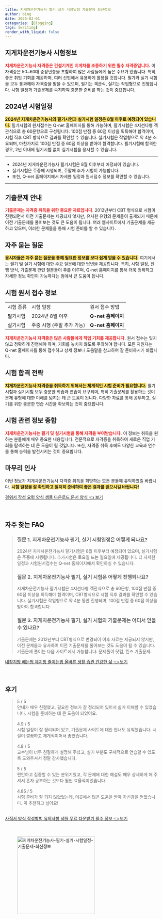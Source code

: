 ```yaml
---
title: 지게차운전기능사 필기 실기 시험일정 기출문제 최신정보
author: bing
date: 2025-02-01
categories: [Blogging]
tags: [writing]
render_with_liquid: false
---
```



<h2 id='지게차운전기능사_시험정보'>지게차운전기능사 시험정보</h2>

<p><b><span style="color: #ee2323;">지게차운전기능사 자격증은 건설기계인 지게차를 조종하기 위한 필수 자격증입니다.</span></b> 이 자격증은 50~60대 중장년층을 포함하여 많은 사람들에게 높은 수요가 있습니다. 특히, 좋은 취업 기회를 제공하며, 여러 산업에서 유용하게 활용될 것입니다. 필기와 실기 시험을 모두 통과해야 자격증을 받을 수 있으며, 필기는 객관식, 실기는 작업형으로 진행됩니다. 시험 일정과 기출문제를 숙지하여 충분한 준비를 하는 것이 중요합니다.</p>

<h2 id='2024년_시험일정'>2024년 시험일정</h2>

<p><b><span style="background-color: #ffe066;">2024년 지게차운전기능사의 필기시험과 실기시험 일정은 8월 이후로 예정되어 있습니다.</span></b> 필기시험의 원서접수는 Q-net 홈페이지를 통해 가능하며, 필기시험은 4지선다형 객관식으로 총 60문항으로 구성됩니다. 100점 만점 중 60점 이상을 획득해야 합격이며, 시험 직후 CBT 방식으로 결과를 확인할 수 있습니다. 실기시험은 작업형으로 약 4분 소요되며, 마찬가지로 100점 만점 중 60점 이상을 받아야 합격합니다. 필기시험에 합격한 경우, 2년 이내에 필기시험 없이 실기시험을 응시할 수 있습니다.</p>

<hr />

<ul>
    <li>2024년 지게차운전기능사 필기시험은 8월 이후부터 예정되어 있습니다.</li>
    <li>실기시험은 주중에 시행되며, 주말에 추가 시험이 가능합니다.</li>
    <li>또한, Q-net 홈페이지에서 자세한 일정과 원서접수 정보를 확인할 수 있습니다.</li>
</ul>

<hr />

<h2 id='기출문제_안내'>기출문제 안내</h2>

<p><b><span style="color: #ee2323;">기출문제는 자격증 취득을 위한 중요한 자료입니다.</span></b> 2012년부터 CBT 형식으로 시험이 진행되면서 이전 기출문제는 제공되지 않지만, 유사한 유형의 문제들이 출제되기 때문에 이전 기출문제를 풀어보는 것도 큰 도움이 됩니다. 여러 웹사이트에서 기출문제를 제공하고 있으며, 이러한 문제들을 통해 시험 준비를 할 수 있습니다.</p>

<h2 id='자주_묻는_질문'>자주 묻는 질문</h2>

<p><b><span style="background-color: #ffe066;">응시자들은 자주 묻는 질문을 통해 필요한 정보를 보다 쉽게 얻을 수 있습니다.</span></b> 여기에서는 필기 및 실기 시험에 대한 주요 질문에 대한 답변을 제공합니다. 특히, 시험 일정, 진행 방식, 기출문제 관련 질문들이 주를 이루며, Q-net 홈페이지를 통해 더욱 정확하고 자세한 정보 확인이 가능하다는 점에서 큰 도움이 됩니다.</p>

<h2 id='시험_원서_접수_정보'>시험 원서 접수 정보</h2>

<table>
    <tr>
        <td>시험 종류</td>
        <td>시험 일정</td>
        <td>원서 접수 방법</td>
    </tr>
    <tr>
        <td>필기시험</td>
        <td>2024년 8월 이후</td>
        <td><b>Q-net 홈페이지</b></td>
    </tr>
    <tr>
        <td>실기시험</td>
        <td>주중 시행 (주말 추가 가능)</td>
        <td><b>Q-net 홈페이지</b></td>
    </tr>
</table>

<p><b><span style="color: #ee2323;">지게차운전기능사 자격증은 많은 사람들에게 직업 기회를 제공합니다.</span></b> 원서 접수는 잊지 않고 정확하게 진행해야 하며, 기회를 놓치지 않도록 주의해야 합니다. 모든 지원자는 Q-net 홈페이지를 통해 접수하고 상세 정보나 도움말을 참고하여 잘 준비하시기 바랍니다.</p>

<h2 id='시험_합격_전략'>시험 합격 전략</h2>

<p><b><span style="background-color: #ffe066;">지게차운전기능사 자격증을 취득하기 위해서는 체계적인 시험 준비가 필요합니다.</span></b> 필기시험과 실기시험 모두 충분한 학습과 연습이 요구되며, 특히 기출문제를 활용하는 것이 문제 유형에 대한 이해를 넓히는 데 큰 도움이 됩니다. 다양한 자료를 통해 공부하고, 실기를 위한 충분한 연습 시간을 확보하는 것이 중요합니다.</p>

<h2 id='시험_관련_정보_종합'>시험 관련 정보 종합</h2>

<p><b><span style="color: #ee2323;">지게차운전기능사는 필기 및 실기시험을 통해 자격을 부여받습니다.</span></b> 이 정보는 취득을 원하는 분들에게 매우 중요한 내용입니다. 전문적으로 자격증을 취득하여 새로운 직업 기회를 탐색하는 데 큰 도움이 될 것입니다. 또한, 자격증 취득 후에도 다양한 교육과 연수를 통해 능력을 발전시키는 것이 중요합니다.</p>

<h2 id='마무리_인사'>마무리 인사</h2>

<p>이번 정보가 지게차운전기능사 자격증 취득을 희망하는 모든 분들께 유익하였길 바랍니다. <b><span style="background-color: #ffe066;">시험 일정을 잘 확인하고 철저히 준비하여 좋은 결과를 얻으시길 바랍니다!</span></b></p>


<p><a class="click-button" title="경위서 작성 요령 양식 샘플 다운로드 문서 양식" href="https://blackassets.github.io/posts/%EA%B2%BD%EC%9C%84%EC%84%9C-%EC%9E%91%EC%84%B1-%EC%9A%94%EB%A0%B9-%EC%96%91%EC%8B%9D-%EC%83%98%ED%94%8C-%EB%8B%A4%EC%9A%B4%EB%A1%9C%EB%93%9C-%EB%AC%B8%EC%84%9C-%EC%96%91%EC%8B%9D/" rel="dofollow">경위서 작성 요령 양식 샘플 다운로드 문서 양식 👈 보기</a></p><br>
<h2 id='자주_찾는_FAQ'>자주 찾는 FAQ</h2>
<div itemscope="" itemtype="https://schema.org/FAQPage">
<blockquote>
<div itemscope="" itemprop="mainEntity" itemtype="https://schema.org/Question">
<h3 itemprop="name">질문 1. 지게차운전기능사 필기, 실기 시험일정은 어떻게 되나요?</h3>
<div itemscope="" itemprop="acceptedAnswer" itemtype="https://schema.org/Answer">
<span itemprop="text">
<p>2024년 지게차운전기능사 필기시험은 8월 이후부터 예정되어 있으며, 실기시험은 주중에 시행됩니다. 추가시험은 토요일 또는 일요일에 제공됩니다. 더 자세한 일정과 시험원서접수는 Q-net 홈페이지에서 확인하실 수 있습니다.</p>
</span>
</div>
</div>
<div itemscope="" itemprop="mainEntity" itemtype="https://schema.org/Question">
<h3 itemprop="name">질문 2. 지게차운전기능사 필기, 실기 시험은 어떻게 진행되나요?</h3>
<div itemscope="" itemprop="acceptedAnswer" itemtype="https://schema.org/Answer">
<span itemprop="text">
<p>지게차운전기능사 필기시험은 4지선다형 객관식으로 총 60문항, 100점 만점 중 60점 이상을 획득해야 합격이며, CBT방식으로 시험 직후 결과를 확인할 수 있습니다. 실기시험은 작업형으로 약 4분 동안 진행되며, 100점 만점 중 60점 이상을 받아야 합격합니다.</p>
</span>
</div>
</div>
<div itemscope="" itemprop="mainEntity" itemtype="https://schema.org/Question">
<h3 itemprop="name">질문 3. 지게차운전기능사 필기, 실기 시험의 기출문제는 어디서 얻을 수 있나요?</h3>
<div itemscope="" itemprop="acceptedAnswer" itemtype="https://schema.org/Answer">
<span itemprop="text">
<p>기출문제는 2012년부터 CBT형식으로 변경되어 이후 자료는 제공되지 않지만, 이전 문제들과 유사하여 이전 기출문제를 풀어보는 것도 도움이 될 수 있습니다. 기출문제 풀이는 다음 사이트에서 가능합니다: 문제풀이 닷컴, 킨즈 기출문제.</p>
</span>
</div>
</div>
</blockquote>
</div>
<p><a class="click-button" title="내장지방 빼는법 체지방 줄이는법 올바른 생활 습관 건강한 삶" href="https://blackassets.github.io/posts/%EB%82%B4%EC%9E%A5%EC%A7%80%EB%B0%A9-%EB%B9%BC%EB%8A%94%EB%B2%95-%EC%B2%B4%EC%A7%80%EB%B0%A9-%EC%A4%84%EC%9D%B4%EB%8A%94%EB%B2%95-%EC%98%AC%EB%B0%94%EB%A5%B8-%EC%83%9D%ED%99%9C-%EC%8A%B5%EA%B4%80-%EA%B1%B4%EA%B0%95%ED%95%9C-%EC%82%B6/" rel="dofollow">내장지방 빼는법 체지방 줄이는법 올바른 생활 습관 건강한 삶 👈 보기</a></p><br>
<h2 id='후기'>후기</h2>
<div itemscope itemtype="https://schema.org/Product">
  <blockquote>
  <div itemprop="review" itemscope itemtype="https://schema.org/Review">
      <div itemprop="reviewRating" itemscope itemtype="https://schema.org/Rating"> <span itemprop="ratingValue">5</span> / <span itemprop="bestRating">5</span> </div>
      <span itemprop="reviewBody">안내가 매우 친절했고, 필요한 정보가 잘 정리되어 있어서 쉽게 이해할 수 있었습니다. 시험을 준비하는 데 큰 도움이 되었어요.</span>
  </div>
  <br>
  <div itemprop="review" itemscope itemtype="https://schema.org/Review">
      <div itemprop="reviewRating" itemscope itemtype="https://schema.org/Rating"> <span itemprop="ratingValue">4.9</span> / <span itemprop="bestRating">5</span> </div>
      <span itemprop="reviewBody">시험 일정이 잘 정리되어 있고, 기출문제 사이트에 대한 안내도 유익했습니다. 시설이 깔끔하고 체계적이어서 좋았습니다.</span>
  </div>
  <br>
  <div itemprop="review" itemscope itemtype="https://schema.org/Review">
      <div itemprop="reviewRating" itemscope itemtype="https://schema.org/Rating"> <span itemprop="ratingValue">4.8</span> / <span itemprop="bestRating">5</span> </div>
      <span itemprop="reviewBody">교수님이 너무 친절하게 설명해 주셨고, 실기 부분도 구체적으로 연습할 수 있도록 도와주셔서 정말 감사했습니다.</span>
  </div>
  <br>
  <div itemprop="review" itemscope itemtype="https://schema.org/Review">
      <div itemprop="reviewRating" itemscope itemtype="https://schema.org/Rating"> <span itemprop="ratingValue">5</span> / <span itemprop="bestRating">5</span> </div>
      <span itemprop="reviewBody">편안하고 집중할 수 있는 분위기였고, 각 문제에 대한 해설도 매우 상세하게 해 주셔서 혼자 공부하는 것보다 훨씬 효율적이었습니다.</span>
  </div>
  <br>
  <div itemprop="review" itemscope itemtype="https://schema.org/Review">
      <div itemprop="reviewRating" itemscope itemtype="https://schema.org/Rating"> <span itemprop="ratingValue">4.85</span> / <span itemprop="bestRating">5</span> </div>
      <span itemprop="reviewBody">시험 준비가 잘 되지 않았었는데, 이곳에서 많은 도움을 받아 자신감을 얻었습니다. 꼭 추천하고 싶어요!</span>
  </div>
  <br>
  </blockquote>
</div>
<p><a class="click-button" title="사직서 양식 작성방법 유의사항 샘플 무료 다운받기 필수 정보" href="https://blackassets.github.io/posts/%EC%82%AC%EC%A7%81%EC%84%9C-%EC%96%91%EC%8B%9D-%EC%9E%91%EC%84%B1%EB%B0%A9%EB%B2%95-%EC%9C%A0%EC%9D%98%EC%82%AC%ED%95%AD-%EC%83%98%ED%94%8C-%EB%AC%B4%EB%A3%8C-%EB%8B%A4%EC%9A%B4%EB%B0%9B%EA%B8%B0-%ED%95%84%EC%88%98-%EC%A0%95%EB%B3%B4/" rel="dofollow">사직서 양식 작성방법 유의사항 샘플 무료 다운받기 필수 정보 👈 보기</a></p><br>
<figure class="image"><img src="https://blackassets.github.io/assets/img/thumbnail/지게차운전기능사-필기-실기-시험일정-기출문제-최신정보.webp" alt="지게차운전기능사-필기-실기-시험일정-기출문제-최신정보" width="256" height="256"></figure>